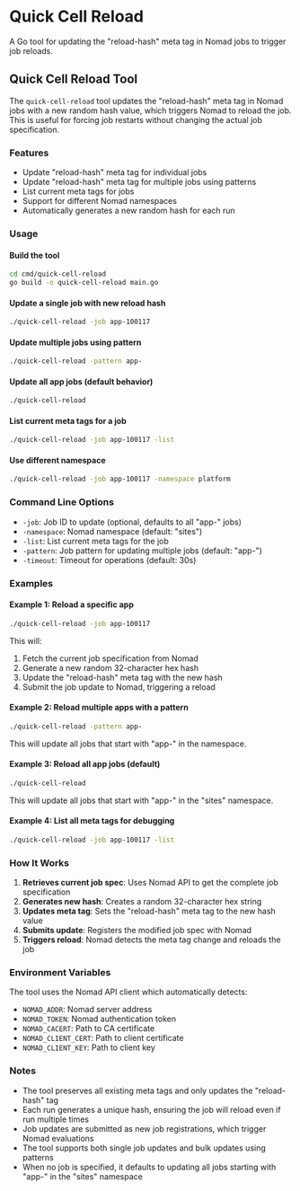 # Quick Cell Reload

A Go tool for updating the "reload-hash" meta tag in Nomad jobs to trigger job reloads.

## Quick Cell Reload Tool

The `quick-cell-reload` tool updates the "reload-hash" meta tag in Nomad jobs with a new random hash value, which triggers Nomad to reload the job. This is useful for forcing job restarts without changing the actual job specification.

### Features

- Update "reload-hash" meta tag for individual jobs
- Update "reload-hash" meta tag for multiple jobs using patterns
- List current meta tags for jobs
- Support for different Nomad namespaces
- Automatically generates a new random hash for each run

### Usage

#### Build the tool

```bash
cd cmd/quick-cell-reload
go build -o quick-cell-reload main.go
```

#### Update a single job with new reload hash

```bash
./quick-cell-reload -job app-100117
```

#### Update multiple jobs using pattern

```bash
./quick-cell-reload -pattern app-
```

#### Update all app jobs (default behavior)

```bash
./quick-cell-reload
```

#### List current meta tags for a job

```bash
./quick-cell-reload -job app-100117 -list
```

#### Use different namespace

```bash
./quick-cell-reload -job app-100117 -namespace platform
```

### Command Line Options

- `-job`: Job ID to update (optional, defaults to all "app-" jobs)
- `-namespace`: Nomad namespace (default: "sites")
- `-list`: List current meta tags for the job
- `-pattern`: Job pattern for updating multiple jobs (default: "app-")
- `-timeout`: Timeout for operations (default: 30s)

### Examples

#### Example 1: Reload a specific app

```bash
./quick-cell-reload -job app-100117
```

This will:
1. Fetch the current job specification from Nomad
2. Generate a new random 32-character hex hash
3. Update the "reload-hash" meta tag with the new hash
4. Submit the job update to Nomad, triggering a reload

#### Example 2: Reload multiple apps with a pattern

```bash
./quick-cell-reload -pattern app-
```

This will update all jobs that start with "app-" in the namespace.

#### Example 3: Reload all app jobs (default)

```bash
./quick-cell-reload
```

This will update all jobs that start with "app-" in the "sites" namespace.

#### Example 4: List all meta tags for debugging

```bash
./quick-cell-reload -job app-100117 -list
```

### How It Works

1. **Retrieves current job spec**: Uses Nomad API to get the complete job specification
2. **Generates new hash**: Creates a random 32-character hex string
3. **Updates meta tag**: Sets the "reload-hash" meta tag to the new hash value
4. **Submits update**: Registers the modified job spec with Nomad
5. **Triggers reload**: Nomad detects the meta tag change and reloads the job

### Environment Variables

The tool uses the Nomad API client which automatically detects:
- `NOMAD_ADDR`: Nomad server address
- `NOMAD_TOKEN`: Nomad authentication token
- `NOMAD_CACERT`: Path to CA certificate
- `NOMAD_CLIENT_CERT`: Path to client certificate
- `NOMAD_CLIENT_KEY`: Path to client key

### Notes

- The tool preserves all existing meta tags and only updates the "reload-hash" tag
- Each run generates a unique hash, ensuring the job will reload even if run multiple times
- Job updates are submitted as new job registrations, which trigger Nomad evaluations
- The tool supports both single job updates and bulk updates using patterns
- When no job is specified, it defaults to updating all jobs starting with "app-" in the "sites" namespace 